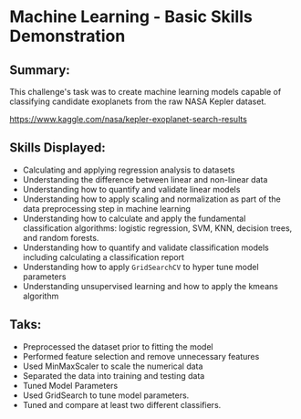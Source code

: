 # Machine Learning - Basic Skills Demonstration

## Summary: 
This challenge's task was to create machine learning models capable of classifying candidate exoplanets from the raw NASA Kepler dataset.

https://www.kaggle.com/nasa/kepler-exoplanet-search-results

## Skills Displayed: 
* Calculating and applying regression analysis to datasets
* Understanding the difference between linear and non-linear data 
* Understanding  how to quantify and validate linear models
* Understanding how to apply scaling and normalization as part of the data preprocessing step in machine learning
* Understanding how to calculate and apply the fundamental classification algorithms: logistic regression, SVM, KNN, decision trees, and random forests.
* Understanding how to quantify and validate classification models including calculating a classification report
* Understanding how to apply `GridSearchCV` to hyper tune model parameters
* Understanding unsupervised learning and how to apply the kmeans algorithm

## Taks:
* Preprocessed the dataset prior to fitting the model
* Performed feature selection and remove unnecessary features
* Used MinMaxScaler to scale the numerical data
* Separated the data into training and testing data
* Tuned Model Parameters
* Used GridSearch to tune model parameters.
* Tuned and compare at least two different classifiers.






















